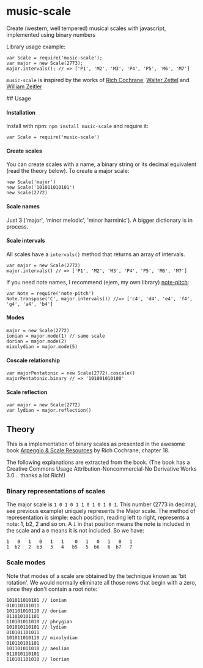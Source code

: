# music-scale

Create (western, well tempered) musical scales with javascript, implemented using binary numbers

Library usage example:

```
var Scale = require('music-scale');
var major = new Scale(2773);
major.intervals(); // => ['P1', 'M2', 'M3', 'P4', 'P5', 'M6', 'M7']
```

`music-scale` is inspired by the works of [Rich Cochrane](http://cochranemusic.com), [Walter Zettel](http://www.muzuu.org/new_life/pics/simpleblog/scales/scalesadvice.html) and [William Zeitler](http://www.allthescales.org/)

## Usage

#### Installation

Install with npm: `npm install music-scale` and require it:

```
var Scale = require('music-scale')
```

#### Create scales

You can create scales with a name, a binary string or its decimal equivalent (read the theory below). To create a major scale:

```
new Scale('major')
new Scale('101011010101')
new Scale(2772)
```

#### Scale names

Just 3 ('major', 'minor melodic', 'minor harminic'). A bigger dictionary is in process.

#### Scale intervals

All scales have a `intervals()` method that returns an array of intervals.

```
var major = new Scale(2772)
major.intervals() // => ['P1', 'M2', 'M3', 'P4', 'P5', 'M6', 'M7']
```

If you need note names, I recommend (ejem, my own library) [note-pitch](http://github.com/danigb/note-pitch):

```
var Note = require('note-pitch')
Note.transpose('C', major.intervals()) //=> ['c4', 'd4', 'e4', 'f4', 'g4', 'a4', 'b4']
```

#### Modes

```
major = new Scale(2772)
ionian = major.mode(1) // same scale
dorian = major.mode(2)
mixolydian = major.mode(5)
```

#### Coscale relationship

```
var majorPentatonic = new Scale(2772).coscale()
majorPentatonic.binary // => '101001010100'
```

#### Scale reflection

```
var major = new Scale(2772)
var lydian = major.reflection()
```

## Theory

This is a implementation of binary scales as presented in the awesome book [Arpeggio & Scale Resources](https://archive.org/details/ScaleAndArpeggioResourcesAGuitarEncyclopedia) by Rich Cochrane, chapter 18.

The following explanations are extracted from the book. (The book has a Creative Commons Usage Attribution-Noncommercial-No Derivative Works 3.0... thanks a lot Rich!)

### Binary representations of scales

The major scale is `1 0 1 0 1 1 0 1 0 1 0 1`. This number (2773 in decimal, see previous example) uniquely represents the Major scale. The method of representation is simple: each position, reading left to right, represents a note: 1, b2, 2 and so on. A `1` in that position means the note is included in the scale and a `0` means it is not included. So we have:

```
1   0   1   0   1   1    0   1   0   1   0   1
1  b2   2  b3   3   4   b5   5  b6   6  b7   7
```

### Scale modes

Note that modes of a scale are obtained by the technique known as 'bit rotation'. We would normally eliminate all those rows that begin with a zero, since they don't contain a root note:

```
101011010101 // ionian
010110101011
101101010110 // dorian
011010101101
110101011010 // phrygian
101010110101 // lydian
010101101011
101011010110 // mixolydian
010110101101
101101011010 // aeolian
011010110101
110101101010 // locrian
```
